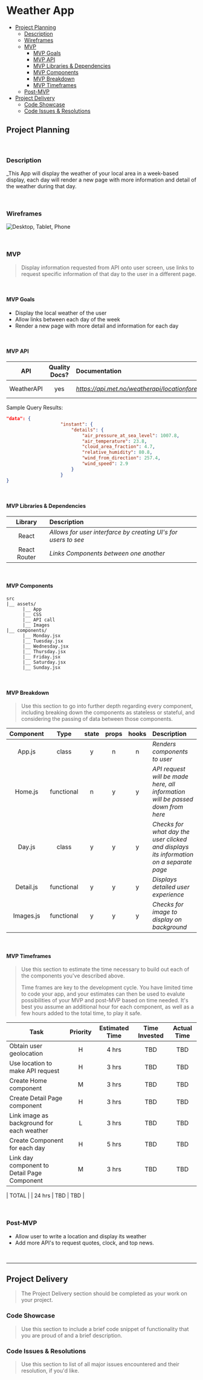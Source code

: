 # Weather App

- [Project Planning](#Project-Planning)
  - [Description](#Description)
  - [Wireframes](#Wireframes)
  - [MVP](#MVP)
    - [MVP Goals](#MVP-Goals)
    - [MVP API](#MVP-API)
    - [MVP Libraries & Dependencies](#MVP-Libraries--Dependencies)
    - [MVP Components](#MVP-Components)
    - [MVP Breakdown](#MVP-Breakdown)
    - [MVP Timeframes](#MVP-Timeframes)
  - [Post-MVP](#Post-MVP)
- [Project Delivery](#Project-Delivery)
  - [Code Showcase](#Code-Showcase)
  - [Code Issues & Resolutions](#Code-Issues--Resolutions)

## Project Planning

> 

<br>

### Description

_This App will display the weather of your local area in a week-based display, each day will render a new page with more information and detail of the weather during that day.

<br>

### Wireframes

![Desktop, Tablet, Phone](https://wireframe.cc/wuzJut)

<br>

### MVP

> Display information requested from API onto user screen, use links to request specific information of that day to the user in a different page.

<br>

#### MVP Goals

- Display the local weather of the user
- Allow links between each day of the week
- Render a new page with more detail and information for each day

<br>

#### MVP API

|    API     | Quality Docs? | Documentation | Sample Query                            |
| :--------: | :-----------: | :------------ | :-------------------------------------- |
| WeatherAPI |      yes      | _https://api.met.no/weatherapi/locationforecast/2.0/documentation#/_ | _https://api.met.no/weatherapi/locationforecast/2.0/complete?lat=50&lon=-50_ |

Sample Query Results:

```json
"data": {
                    "instant": {
                        "details": {
                            "air_pressure_at_sea_level": 1007.8,
                            "air_temperature": 23.8,
                            "cloud_area_fraction": 4.7,
                            "relative_humidity": 80.8,
                            "wind_from_direction": 257.4,
                            "wind_speed": 2.9
                        }
                    }
}

```

<br>

#### MVP Libraries & Dependencies

|   Library    | Description                                |
| :----------: | :----------------------------------------- |
|    React     | _Allows for user interfarce by creating UI's for users to see_ |
| React Router | _Links Components between one another_ |

<br>

#### MVP Components


```
src
|__ assets/
      |__ App
      |__ CSS
      |__ API call
      |__ Images
|__ components/
      |__ Monday.jsx
      |__ Tuesday.jsx
      |__ Wednesday.jsx
      |__ Thursday.jsx
      |__ Friday.jsx
      |__ Saturday.jsx
      |__ Sunday.jsx
```

<br>

#### MVP Breakdown

> Use this section to go into further depth regarding every component, including breaking down the components as stateless or stateful, and considering the passing of data between those components.

|  Component   |    Type    | state | props | hooks | Description                                |
| :----------: | :--------: | :---: | :---: | :---: | :----------------------------------------- |
|    App.js    |   class    |   y   |   n   |   n   | _Renders components to user_ |
|    Home.js    | functional |   n   |   y   |   y   | _API request will be made here, all information will be passed down from here_ |
|  Day.js  | class |   y   |   y   |   y   | _Checks for what day the user clicked and displays its information on a separate page_ |
|     Detail.js     | functional |   y   |   y   |   y   | _Displays detailed user experience_ |
|    Images.js     | functional |   y   |   y   |   y   | _Checks for image to display on background_ |

<br>

#### MVP Timeframes

> Use this section to estimate the time necessary to build out each of the components you've described above. 
>
> Time frames are key to the development cycle. You have limited time to code your app, and your estimates can then be used to evalute possibilities of your MVP and post-MVP based on time needed. It's best you assume an additional hour for each component, as well as a few hours added to the total time, to play it safe.

| Task             | Priority | Estimated Time | Time Invested | Actual Time |
| ---------------- | :------: | :------------: | :-----------: | :---------: |
| Obtain user geolocation |    H     |     4 hrs      |      TBD     |     TBD    |
| Use location to make API request      |    H     |     3 hrs      |      TBD     |    TBD     |
| Create Home component      |    M     |     3 hrs      |      TBD     |     TBD     |
| Create Detail Page component     |    H     |     3 hrs      |     TBD     |     TBD     |
| Link image as background for each weather    |    L     |     3 hrs      |     TBD     |     TBD     |
| Create Component for each day     |    H     |     5 hrs      |     TBD     |     TBD     |
| Link day component to Detail Page Component      |    M     |     3 hrs      |     TBD     |     TBD     |

| TOTAL            |          |     24 hrs      |     TBD     |     TBD     |

<br>

### Post-MVP

- Allow user to write a location and display its weather
- Add more API's to request quotes, clock, and top news.

<br>

***

## Project Delivery

> The Project Delivery section should be completed as your work on your project.

### Code Showcase

> Use this section to include a brief code snippet of functionality that you are proud of and a brief description.

### Code Issues & Resolutions

> Use this section to list of all major issues encountered and their resolution, if you'd like.
